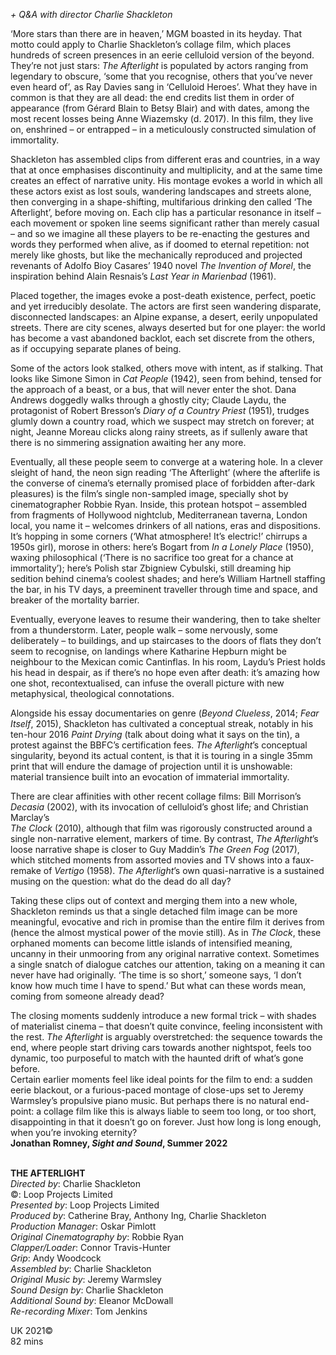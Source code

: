 

_+ Q&A with director Charlie Shackleton_

‘More stars than there are in heaven,’ MGM boasted in its heyday. That motto could apply to Charlie Shackleton’s collage film, which places hundreds of screen presences in an eerie celluloid version of the beyond. They’re not just stars: _The Afterlight_ is populated by actors ranging from legendary to obscure, ‘some that you recognise, others that you’ve never even heard of’, as Ray Davies sang in ‘Celluloid Heroes’. What they have in common is that they are all dead: the end credits list them in order of appearance (from Gérard Blain to Betsy Blair) and with dates, among the most recent losses being Anne Wiazemsky (d. 2017). In this film, they live on, enshrined – or entrapped – in a meticulously constructed simulation of immortality.

Shackleton has assembled clips from different eras and countries, in a way that at once emphasises discontinuity and multiplicity, and at the same time creates an effect of narrative unity. His montage evokes a world in which all these actors exist as lost souls, wandering landscapes and streets alone, then converging in a shape-shifting, multifarious drinking den called ‘The Afterlight’, before moving on. Each clip has a particular resonance in itself – each movement or spoken line seems significant rather than merely casual – and so we imagine all these players to be re-enacting the gestures and words they performed when alive, as if doomed to eternal repetition: not merely like ghosts, but like the mechanically reproduced and projected revenants of Adolfo Bioy Casares’ 1940 novel _The Invention of Morel_, the inspiration behind Alain Resnais’s _Last Year in Marienbad_ (1961).

Placed together, the images evoke a post-death existence, perfect, poetic and yet irreducibly desolate. The actors are first seen wandering disparate, disconnected landscapes: an Alpine expanse, a desert, eerily unpopulated streets. There are city scenes, always deserted but for one player: the world has become a vast abandoned backlot, each set discrete from the others, as if occupying separate planes of being.

Some of the actors look stalked, others move with intent, as if stalking. That looks like Simone Simon in _Cat People_ (1942), seen from behind, tensed for the approach of a beast, or a bus, that will never enter the shot. Dana Andrews doggedly walks through a ghostly city; Claude Laydu, the protagonist of Robert Bresson’s _Diary of a Country Priest_ (1951), trudges glumly down a country road, which we suspect may stretch on forever; at night, Jeanne Moreau clicks along rainy streets, as if sullenly aware that there is no simmering assignation awaiting her any more.

Eventually, all these people seem to converge at a watering hole. In a clever sleight of hand, the neon sign reading ‘The Afterlight’ (where the afterlife is the converse of cinema’s eternally promised place of forbidden after-dark pleasures) is the film’s single non-sampled image, specially shot by cinematographer Robbie Ryan. Inside, this protean hotspot – assembled from fragments of Hollywood nightclub, Mediterranean taverna, London local, you name it – welcomes drinkers of all nations, eras and dispositions. It’s hopping in some corners (‘What atmosphere! It’s electric!’ chirrups a 1950s girl), morose in others: here’s Bogart from _In a Lonely Place_ (1950), waxing philosophical (‘There is no sacrifice too great for a chance at immortality’); here’s Polish star Zbigniew Cybulski, still dreaming hip sedition behind cinema’s coolest shades; and here’s William Hartnell staffing the bar, in his TV days, a preeminent traveller through time and space, and breaker of the mortality barrier.

Eventually, everyone leaves to resume their wandering, then to take shelter from a thunderstorm. Later, people walk – some nervously, some deliberately – to buildings, and up staircases to the doors of flats they don’t seem to recognise, on landings where Katharine Hepburn might be neighbour to the Mexican comic Cantinflas. In his room, Laydu’s Priest holds his head in despair, as if there’s no hope even after death: it’s amazing how one shot, recontextualised, can infuse the overall picture with new metaphysical, theological connotations.

Alongside his essay documentaries on genre (_Beyond Clueless_, 2014; _Fear Itself_, 2015), Shackleton has cultivated a conceptual streak, notably in his ten-hour 2016 _Paint Drying_ (talk about doing what it says on the tin), a protest against the BBFC’s certification fees. _The Afterlight_’s conceptual singularity, beyond its actual content, is that it is touring in a single 35mm print that will endure the damage of projection until it is unshowable: material transience built into an evocation of immaterial immortality.

There are clear affinities with other recent collage films: Bill Morrison’s _Decasia_ (2002), with its invocation of celluloid’s ghost life; and Christian Marclay’s  
_The Clock_ (2010), although that film was rigorously constructed around a single non-narrative element, markers of time. By contrast, _The Afterlight_’s loose narrative shape is closer to Guy Maddin’s _The Green Fog_ (2017), which stitched moments from assorted movies and TV shows into a faux-remake of _Vertigo_ (1958). _The Afterlight_’s own quasi-narrative is a sustained musing on the question: what do the dead do all day?

Taking these clips out of context and merging them into a new whole, Shackleton reminds us that a single detached film image can be more meaningful, evocative and rich in promise than the entire film it derives from (hence the almost mystical power of the movie still). As in _The Clock_, these orphaned moments can become little islands of intensified meaning, uncanny in their unmooring from any original narrative context. Sometimes a single snatch of dialogue catches our attention, taking on a meaning it can never have had originally. ‘The time is so short,’ someone says, ‘I don’t know how much time I have to spend.’ But what can these words mean, coming from someone already dead?

The closing moments suddenly introduce a new formal trick – with shades of materialist cinema – that doesn’t quite convince, feeling inconsistent with the rest. _The Afterlight_ is arguably overstretched: the sequence towards the end, where people start driving cars towards another nightspot, feels too dynamic, too purposeful to match with the haunted drift of what’s gone before.  
Certain earlier moments feel like ideal points for the film to end: a sudden  
eerie blackout, or a furious-paced montage of close-ups set to Jeremy Warmsley’s propulsive piano music. But perhaps there is no natural end-point: a collage film like this is always liable to seem too long, or too short, disappointing in that it doesn’t go on forever. Just how long is long enough, when you’re invoking eternity?  
**Jonathan Romney, _Sight and Sound_, Summer 2022**
<br><br>

**THE AFTERLIGHT**  
_Directed by_: Charlie Shackleton  
©: Loop Projects Limited  
_Presented by_: Loop Projects Limited  
_Produced by_: Catherine Bray, Anthony Ing,  Charlie Shackleton  
_Production Manager_: Oskar Pimlott  
_Original Cinematography by_: Robbie Ryan  
_Clapper/Loader_: Connor Travis-Hunter  
_Grip_: Andy Woodcock  
_Assembled by_: Charlie Shackleton  
_Original Music by_: Jeremy Warmsley  
_Sound Design by_: Charlie Shackleton  
_Additional Sound by_: Eleanor McDowall  
_Re-recording Mixer_: Tom Jenkins

UK 2021©  
82 mins<br>
<br>


<!--stackedit_data:
eyJoaXN0b3J5IjpbLTExMjQwMjc2MjBdfQ==
-->